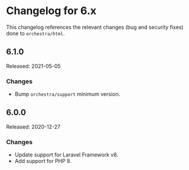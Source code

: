 # Changelog for 6.x

This changelog references the relevant changes (bug and security fixes) done to `orchestra/html`.

## 6.1.0

Released: 2021-05-05

### Changes

* Bump `orchestra/support` minimum version.

## 6.0.0

Released: 2020-12-27

### Changes

* Update support for Laravel Framework v8.
* Add support for PHP 8.
